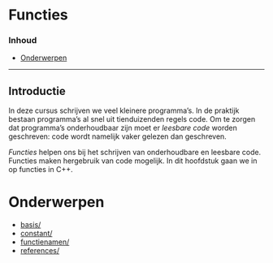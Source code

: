 # Functies <!-- omit in toc -->

### Inhoud[](toc-id)
- [Onderwerpen](#onderwerpen)
---

## Introductie
In deze cursus schrijven we veel kleinere programma’s. In de praktijk bestaan programma’s
al snel uit tienduizenden regels code. Om te zorgen dat programma’s onderhoudbaar zijn moet er *leesbare code* worden geschreven: code wordt namelijk vaker gelezen dan geschreven.

*Functies* helpen ons bij het schrijven van onderhoudbare en leesbare code. Functies maken hergebruik van code mogelijk.
In dit hoofdstuk gaan we in op functies in C++.

# Onderwerpen

* [basis/](./basis/README.md)
* [constant/](./constant/README.md)
* [functienamen/](./functienamen/README.md)
* [references/](./references/README.md)

